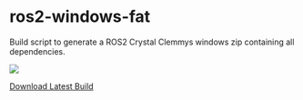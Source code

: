 # ros2-windows-fat
Build script to generate a ROS2 Crystal Clemmys windows zip containing all dependencies.

[![](https://ci.appveyor.com/api/projects/status/github/Bimble/ros2-windows-fat?branch=master&svg=true)](https://ci.appveyor.com/project/Bimble/ros2-windows-fat/branch/master)

[Download Latest Build](https://ci.appveyor.com/api/projects/Bimble/ros2-windows-fat/artifacts/output%2Fros.zip?branch=master)
